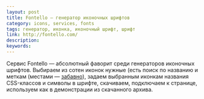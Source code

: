 ```yaml
---
layout: post
title: Fontello — генератор иконочных шрифтов
category: icons, services, fonts
tags: генератор, иконка, иконочный шрифт, шрифт
link: http://fontello.com/
description:
keywords:
---
```


<p>Сервис Fontello — абсолютный фаворит среди генераторов иконочных шрифтов. Выбираем из сотен иконок нужные (есть поиск по названию и меткам (местами — <a href="http://fontello.com/#search=shit">забавно</a>), задаем выбранным иконкам названия CSS-классов и символы в шрифте, скачиваем, подключаем к странице, используем как в демонстрации из скачанного архива.</p>
